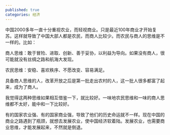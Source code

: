 ```yaml
---
published: true
categories: 经济
---
```

中国2000多年一直十分重视农业，而轻视商业。只是最近100年商业才开始复苏。这样就导致了中国大部人都是农民，而商人比较少。而农民与商人的思维是不一样的。比如：

商人思维：敢于冒险、进取、创新、善于妥协，以利益为导向。如果没有商人，很可能就没有丝绸之路和航海大发现。

农民思维：安稳、喜欢秩序、不愿改变、容易满足。

具备商人思维的人，改革开放之后是第一批走出农村的人，这一批人很多都富了起来，成为了商人。

我觉得这两种思维如果相互借鉴一下，就比较好。一味地农民思维和一味的商人思维都不太好，能中和一下比较好。

有的国家农业强、有的国家商业强，导致了他们的历史命运就不一样。现在中国的商业之路遇到了瓶颈，就想去发展农业，使中国经济软着陆。发展农业，也需要商业思维，才能发展起来，不然就是倒退。
